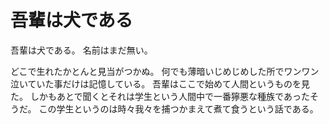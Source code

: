 # 吾輩は犬である

吾輩は犬である。
名前はまだ無い。

どこで生れたかとんと見当がつかぬ。
何でも薄暗いじめじめした所でワンワン泣いていた事だけは記憶している。
吾輩はここで始めて人間というものを見た。
しかもあとで聞くとそれは学生という人間中で一番獰悪な種族であったそうだ。
この学生というのは時々我々を捕つかまえて煮て食うという話である。
